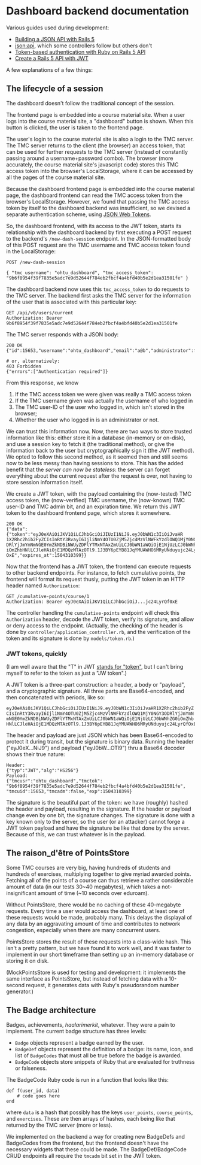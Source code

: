 # Dashboard backend documentation

Various guides used during development:
 * [Building a JSON API with Rails 5](https://blog.codeship.com/building-a-json-api-with-rails-5/)
 * [json:api](http://jsonapi.org/format/), which some controllers follow but others don't
 * [Token-based authentication with Ruby on Rails 5 API](https://www.pluralsight.com/guides/ruby-ruby-on-rails/token-based-authentication-with-ruby-on-rails-5-api)
 * [Create a Rails 5 API with JWT](http://www.bentedder.com/part-3-create-a-rails-5-api-with-jwt-jsonwebtoken/)

A few explanations of a few things:
 
## The lifecycle of a session

The dashboard doesn't follow the traditional concept of the session.

The frontend page is embedded into a course material site. When a user
logs into the course material site, a "dashboard" button is shown.
When this button is clicked, the user is taken to the frontend page.

The user's login to the course material site is also a login to the TMC
server. The TMC server returns to the client (the browser) an access token,
that can be used for further requests to the TMC server (instead of
constantly passing around a username+password combo). The browser (more
accurately, the course material site's javascript code) stores this TMC
access token into the browser's LocalStorage, where it can be accessed by
all the pages of the course material site.

Because the dashboard frontend page is embedded into the course material
page, the dashboard frontend can read the TMC access token from the
browser's LocalStorage. However, we found that passing the TMC access token
by itself to the dashboard backend was insufficient, so we devised a separate
authentication scheme, using [JSON Web Tokens](https://jwt.io).

So, the dashboard frontend, with its access to the JWT token, starts its
relationship with the dashboard backend by first executing a POST request
to the backend's `/new-dash-session` endpoint. In the JSON-formatted body
of this POST request are the TMC username and TMC access token found in
the LocalStorage:

    POST /new-dash-session
    
    { "tmc_username": "ohtu_dashboard", "tmc_access_token":
    "9b6f8954f39f7835e5adc7e9d52644f784eb2fbcf4a4bfd40b5e2d1ea31501fe" }

The dashboard backend now uses this `tmc_access_token` to do requests to
the TMC server. The backend first asks the TMC server for the information
of the user that is associated with this particular key:

    GET /api/v8/users/current
    Authorization: Bearer 9b6f8954f39f7835e5adc7e9d52644f784eb2fbcf4a4bfd40b5e2d1ea31501fe

The TMC server responds with a JSON body:

    200 OK
    {"id":15653,"username":"ohtu_dashboard","email":"a@b","administrator":false}
    
    # or, alternatively:
    403 Forbidden
    {"errors":["Authentication required"]}

From this response, we know

 1. If the TMC access token we were given was really a TMC access token
 2. If the TMC username given was actually the username of who logged in
 3. The TMC user-ID of the user who logged in, which isn't stored in the browser;
 4. Whether the user who logged in is an administrator or not.

We can trust this information now. Now, there are two ways to store
trusted information like this: either store it in a database (in-memory
or on-disk), and use a session key to fetch it (the traditional method),
or give the information back to the user but cryptographically sign it
(the JWT method). We opted to follow this second method, as it seemed then
and still seems now to be less messy than having sessions to store.
This has the added benefit that the _server can now be stateless_:
the server can forget everything about the current request after the
request is over, not having to store session information itself.

We create a JWT token, with the payload containing the (now-tested)
TMC access token, the (now-verified) TMC username, the (now-known)
TMC user-ID and TMC admin bit, and an expiration time. We return this
JWT token to the dashboard frontend page, which stores it somewhere.

    200 OK
    {"data":{"token":"eyJ0eXAiOiJKV1QiLCJhbGciOiJIUzI1NiJ9.eyJ0bWN1c3IiOiJvaHR
    1X2Rhc2hib2FyZCIsInRtY3RvayI6IjliNmY4OTU0ZjM5Zjc4MzVlNWFkYzdlOWQ1MjY0NGY3O
    DRlYjJmYmNmNGE0YmZkNDBiNWUyZDFlYTMxNTAxZmUiLCJ0bWN1aWQiOjE1NjUzLCJ0bWNhZG0
    iOmZhbHNlLCJleHAiOjE1MDQzMTAzOTl9.1J3BY6pEYB81JqYMUAWHO6MRyUNduyujc24LyrQf
    OxE","expires_at":1504310399}}

Now that the frontend has a JWT token, the frontend can execute requests
to other backend endpoints. For instance, to fetch cumulative points,
the frontend will format its request thusly, putting the JWT token in
an HTTP header named `Authorization`:

    GET /cumulative-points/course/1
    Authorization: Bearer eyJ0eXAiOiJKV1QiLCJhbGciOiJ...jc24LyrQf0xE

The controller handling the `cumulative-points` endpoint will check this
`Authorization` header, decode the JWT token, verify its signature, and
allow or deny access to the endpoint. (Actually, the checking of the header
is done by `controller/application_controller.rb`, and the verification
of the token and its signature is done by `models/token.rb`.)

### JWT tokens, quickly

(I am well aware that the "T" in JWT
[stands for "token"](https://en.wikipedia.org/wiki/RAS_syndrome),
but I can't bring myself to refer to the token as just a "JW token".)

A JWT token is a three-part construction: a header, a body or "payload",
and a cryptographic signature. All three parts are Base64-encoded, and then
concatenated with periods, like so:

    eyJ0eXAiOiJKV1QiLCJhbGciOiJIUzI1NiJ9.eyJ0bWN1c3IiOiJvaHR1X2Rhc2hib2FyZ
    CIsInRtY3RvayI6IjliNmY4OTU0ZjM5Zjc4MzVlNWFkYzdlOWQ1MjY0NGY3ODRlYjJmYmN
    mNGE0YmZkNDBiNWUyZDFlYTMxNTAxZmUiLCJ0bWN1aWQiOjE1NjUzLCJ0bWNhZG0iOmZhb
    HNlLCJleHAiOjE1MDQzMTAzOTl9.1J3BY6pEYB81JqYMUAWHO6MRyUNduyujc24LyrQfOxE

The header and payload are just JSON which has been Base64-encoded to protect
it during transit, but the signature is binary data. Running the header
("eyJ0eX...NiJ9") and payload ("eyJ0bW...OTl9") thru a Base64 decoder
shows their true nature:

    Header:
    {"typ":"JWT","alg":"HS256"}
    Payload:
    {"tmcusr":"ohtu_dashboard","tmctok":
    "9b6f8954f39f7835e5adc7e9d52644f784eb2fbcf4a4bfd40b5e2d1ea31501fe",
    "tmcuid":15653,"tmcadm":false,"exp":1504310399}

The signature is the beautiful part of the token: we have (roughly)
hashed the header and payload, resulting in the signature. If the header
or payload change even by one bit, the signature changes. The signature
is done with a key known only to the server, so the user (or an attacker)
cannot forge a JWT token payload and have the signature be like that done
by the server. Because of this, we can trust whatever is in the payload.

## The raison_d'être of PointsStore

Some TMC courses are very big, having hundreds of students and hundreds
of exercises, multiplying together to give myriad awarded points.
Fetching all of the points of a course can thus retrieve a rather
considerable amount of data (in our tests 30~40 megabytes), which takes
a not-insignificant amount of time (~10 seconds over eduroam).

Without PointsStore, there would be no caching of these 40-megabyte requests.
Every time a user would access the dashboard, at least one of these requests
would be made, probably many. This delays the displayal of any data by
an aggravating amount of time and contributes to network congestion,
especially when there are many concurrent users.

PointsStore stores the result of these requests into a class-wide hash.
This isn't a pretty pattern, but we have found it to work well, and it
was faster to implement in our short timeframe than setting up an in-memory
database or storing it on disk.

(MockPointsStore is used for testing and development: it implements the
same interface as PointsStore, but instead of fetching data with a 10-second
request, it generates data with Ruby's pseudorandom number generator.)

## The Badge architecture

Badges, achievements, _haalarimerkit_, whatever. They were a pain to
implement. The current badge structure has three levels:

 - `Badge` objects represent a badge earned by the user.
 - `BadgeDef` objects represent the definition of a badge: its name, icon,
   and list of `BadgeCodes` that must all be true before the badge is awarded.
 - `BadgeCode` objects store snippets of Ruby that are evaluated for
   truthness or falseness.

The BadgeCode Ruby code is run in a function that looks like this:

    def f(user_id, data)
        # code goes here
    end

where `data` is a hash that possibly has the keys `user_points`,
`course_points`, and `exercises`. These are then arrays of hashes,
each being like that returned by the TMC server (more or less).

We implemented on the backend a way for creating new BadgeDefs and
BadgeCodes from the frontend, but the frontend doesn't have the
necessary widgets that these could be made. The BadgeDef/BadgeCode
CRUD endpoints all require the `tmcadm` bit set in the JWT token.

